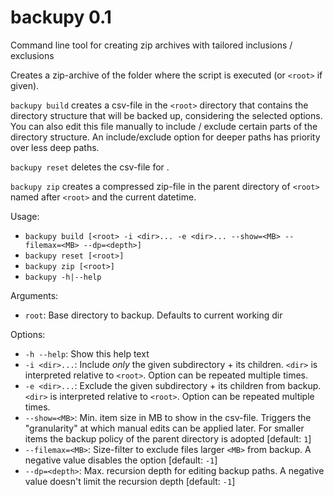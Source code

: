 # backupy 0.1
Command line tool for creating zip archives with tailored inclusions / exclusions

Creates a zip-archive of the folder where the script is executed (or `<root>` if given).

`backupy build` creates a csv-file in the `<root>` directory that contains
the directory structure that will be backed up, considering the selected
options. You can also edit this file manually to include / exclude certain
parts of the directory structure. An include/exclude option for deeper paths
has priority over less deep paths.

`backupy reset` deletes the csv-file for <root>.

`backupy zip` creates a compressed zip-file in the parent directory of `<root>` named after `<root>` and the current datetime.

Usage:
- `backupy build [<root> -i <dir>... -e <dir>... --show=<MB> --filemax=<MB> --dp=<depth>]`
- `backupy reset [<root>]`
- `backupy zip [<root>]`
- `backupy -h|--help`

Arguments:
- `root`: Base directory to backup. Defaults to current working dir

Options:
- `-h --help`: Show this help text
- `-i <dir>...`: Include *only* the given subdirectory + its children. `<dir>` is interpreted relative to `<root>`. Option can be repeated multiple times.
- `-e <dir>...`: Exclude the given subdirectory + its children from backup. `<dir>` is interpreted relative to `<root>`. Option can be repeated multiple times.
- `--show=<MB>`: Min. item size in MB to show in the csv-file. Triggers the "granularity" at which manual edits can be applied later. For smaller items the backup policy of the parent directory is adopted [default: `1`]
- `--filemax=<MB>`: Size-filter to exclude files larger `<MB>` from backup. A negative value disables the option [default: `-1`]
- `--dp=<depth>`: Max. recursion depth for editing backup paths. A negative value doesn't limit the recursion depth [default: `-1`]
